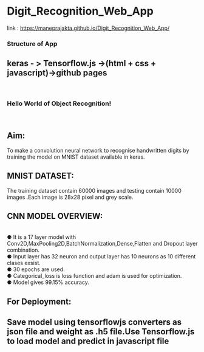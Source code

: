 
# Digit_Recognition_Web_App
 link : https://maneprajakta.github.io/Digit_Recognition_Web_App/
<br>
<h3>Structure of App</h3>
<h2> keras - > Tensorflow.js ->(html + css + javascript)->github pages</h1>
<br>
  <h3>Hello World of Object Recognition!</h3>
  <br>
 <h2>Aim:</h2> To make a convolution neural network to recognise handwritten digits by training the model on MNIST dataset available in keras.
 <br>
 <h2>MNIST DATASET:</h2>The training dataset contain 60000 images and testing contain 10000 images .Each image is 28x28 pixel and grey scale.
  <br>
 <h2>CNN MODEL OVERVIEW:</h2>
 <br>⚈ It is a 17 layer model with Conv2D,MaxPooling2D,BatchNormalization,Dense,Flatten and Dropout layer combination.
 <br>⚈ Input layer has 32 neuron and output layer has 10 neurons as 10 different clases exsist.
 <br>⚈ 30 epochs are used.
 <br>⚈ Categorical_loss is loss function and adam is used for optimization.
 <br>⚈ Model gives 99.15% accuracy.
<h2>For Deployment:<h2>Save model using tensorflowjs converters as json file and weight as .h5 file.Use Tensorflow.js to load model and predict in javascript file


